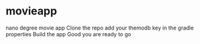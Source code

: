 # movieapp
nano degree movie app
Clone the repo
add your themodb key in the gradle properties
Build the app 
Good you are ready to go
